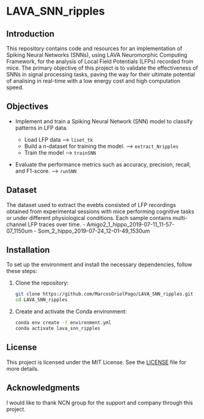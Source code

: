 # **LAVA_SNN_ripples**

## Introduction

This repository contains code and resources for an implementation of Spiking Neural Networks (SNNs), using LAVA Neuromorphic Computing Framework, for the analysis of Local Field Potentials (LFPs) recorded from mice. The primary objective of this project is to validate the effectiveness of SNNs in signal processing tasks, paving the way for their ultimate potential of analising in real-time with a low energy cost and high computation speed.

## Objectives

- Implement and train a Spiking Neural Network (SNN) model to classify patterns in LFP data.
    - Load LFP data --> `liset_tk`
    - Build a n-dataset for training the model. --> `extract_Nripples`
    - Train the model --> `trainSNN`

- Evaluate the performance metrics such as accuracy, precision, recall, and F1-score. --> `runSNN`


## Dataset

The dataset used to extract the evebts consisted of LFP recordings obtained from experimental sessions with mice performing cognitive tasks or under different physiological conditions. Each sample contains multi-channel LFP traces over time.
	- Amigo2_1_hippo_2019-07-11_11-57-07_1150um
	- Som_2_hippo_2019-07-24_12-01-49_1530um

## Installation

To set up the environment and install the necessary dependencies, follow these steps:

1. Clone the repository:
    ```bash
    git clone https://github.com/MarcosOriolPago/LAVA_SNN_ripples.git
    cd LAVA_SNN_ripples
    ```

2. Create and activate the Conda environment:
    ```bash
    conda env create -f environment.yml
    conda activate lava_snn_ripples
    ```

## License

This project is licensed under the MIT License. See the [LICENSE](LICENSE) file for more details.

## Acknowledgments

I would like to thank NCN group for the support and company through this project. 
